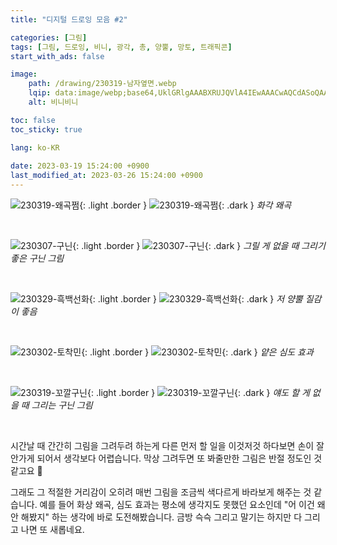 ```yaml
---
title: "디지털 드로잉 모음 #2"

categories: [그림]
tags: [그림, 드로잉, 비니, 광각, 총, 양뿔, 망토, 트래픽콘]
start_with_ads: false

image:
    path: /drawing/230319-남자옆면.webp
    lqip: data:image/webp;base64,UklGRlgAAABXRUJQVlA4IEwAAACwAQCdASoQAAgAAgA0JQBOgBh2EShgAP79L/Zddr8IocHoi5zSrcrofTZs+tnZKRzvYrsVlw6ZY7BgVwil9C9Gboi+zO+NlKxGpgAA
    alt: 비니비니

toc: false
toc_sticky: true

lang: ko-KR
 
date: 2023-03-19 15:24:00 +0900
last_modified_at: 2023-03-26 15:24:00 +0900
---
```


![230319-왜곡쩜](/drawing/230319-왜곡쩜.webp){: .light .border }
![230319-왜곡쩜](/drawing/230319-왜곡쩜.webp){: .dark }
_화각 왜곡_

<br>

![230307-구닌](/drawing/230307-구닌.webp){: .light .border }
![230307-구닌](/drawing/230307-구닌.webp){: .dark }
_그릴 게 없을 때 그리기 좋은 구닌 그림_

<br>

![230329-흑백선화](/drawing/230329_흑백선화.webp){: .light .border }
![230329-흑백선화](/drawing/230329_흑백선화.webp){: .dark }
_저 양뿔 질감이 좋음_

<br>

![230302-토착민](/drawing/230302-토착민.webp){: .light .border }
![230302-토착민](/drawing/230302-토착민.webp){: .dark }
_얕은 심도 효과_

<br>

![230319-꼬깔구닌](/drawing/230319-꼬깔구닌.webp){: .light .border }
![230319-꼬깔구닌](/drawing/230319-꼬깔구닌.webp){: .dark }
_얘도 할 게 없을 때 그리는 구닌 그림_

<br>

시간날 때 간간히 그림을 그려두려 하는게 다른 먼저 할 일을 이것저것 하다보면 손이 잘 안가게 되어서 생각보다 어렵습니다. 막상 그려두면 또 봐줄만한 그림은 반절 정도인 것 같고요 🥲

그래도 그 적절한 거리감이 오히려 매번 그림을 조금씩 색다르게 바라보게 해주는 것 같습니다. 예를 들어 화상 왜곡, 심도 효과는 평소에 생각지도 못했던 요소인데 "어 이건 왜 안 해봤지" 하는 생각에 바로 도전해봤습니다. 금방 슥슥 그리고 말기는 하지만 다 그리고 나면 또 새롭네요.
